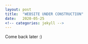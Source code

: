 ```yaml
---
layout: post
title:  "WEBSITE UNDER CONSTRUCTION"
date:   2020-05-25
<!-- categories: jekyll -->
---
```


Come back later :)